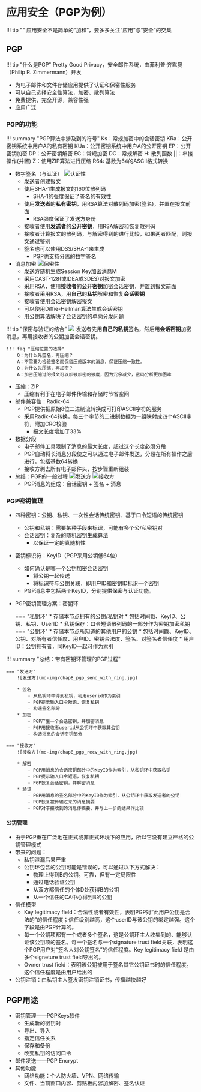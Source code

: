 应用安全（PGP为例）
===

!!! tip ""
	应用安全不是简单的“加和”，要多多关注“应用”与“安全”的交集

## PGP

!!! tip "什么是PGP"
	Pretty Good Privacy，安全邮件系统，由菲利普·齐默曼（Philip R. Zimmermann）开发

* 为电子邮件和文件存储应用提供了认证和保密性服务
* 可以自己选择安全性算法，加密、散列算法
* 免费提供，完全开源，兼容性强
* 应用广泛

### PGP的功能

!!! summary "PGP算法中涉及到的符号"
	Ks：常规加密中的会话密钥
	KRa：公开密钥系统中用户A的私有密钥
	KUa：公开密钥系统中用户A的公开密钥
	EP：公开密钥加密
	DP：公开密钥解密
	EC：常规加密
	DC：常规解密
	H: 散列函数
	||：串接操作(并置)
	Z：使用ZIP算法进行压缩
	R64: 基数为64的ASCII格式转换

* 数字签名（与认证）
	![认证性](md-img/chap8_identitycheck.jpg)
	- 发送者创建报文
	- 使用SHA-1生成报文的160位散列码
		* SHA-1的强度保证了签名的有效性
	- 使用<strong>发送者</strong>的<strong>私有密钥</strong>，用RSA算法对散列码加密(签名)，并置在报文前面
		* RSA强度保证了发送方身份
	- 接收者使用<strong>发送者</strong>的<strong>公开密钥</strong>，用RSA解密和恢复散列码
	- 接收者计算报文的散列码，与解密得到的进行比较，如果两者匹配，则报文通过鉴别
	- 签名也可以使用DSS/SHA-1来生成
		* PGP也支持分离的数字签名
* 消息加密
	![保密性](md-img/chap8_encryption.jpg)
	- 发送方随机生成Session Key加密消息M
	- 采用CAST-128(或IDEA或3DES)对报文加密
	- 采用RSA，使用<strong>接收者</strong>的<strong>公开密钥</strong>加密会话密钥，并置到报文前面
	- 接收者采用RSA，用<strong>自己</strong>的<strong>私钥</strong>解密和恢复<strong>会话密钥</strong>
	- 接收者使用会话密钥解密报文
	- 可以使用Diffie-Hellman算法生成会话密钥
	- 用公钥算法解决了会话密钥的单向分发问题

!!! tip "保密与验证的结合"
	![](md-img/chap8_both.jpg)
	发送者先用<strong>自己的私钥</strong>签名，然后用<strong>会话密钥</strong>加密消息，再用接收者的公钥加密会话密钥。

	!!! faq "压缩位置的选择"
		Q：为什么先签名，再压缩？
		A：不需要为检验签名而保留压缩版本的消息，保证压缩一致性。
		Q：为什么先压缩，再加密？
		A：加密压缩过的报文可以加强加密的强度，因为冗余减少，密码分析更加困难

* 压缩：ZIP
	- 压缩有利于在电子邮件传输和存储时节省空间
* 邮件兼容性：Radix-64
	- PGP提供把原始8位二进制流转换成可打印ASCII字符的服务
	- 采用Radix-64转换，每三个字节的二进制数据为一组映射成四个ASCII字符，附加CRC校验
		* 报文长度增加了33%
* 数据分段
	- 电子邮件工具限制了消息的最大长度，超过这个长度必须分段
	- PGP自动将长消息分段使之可以通过电子邮件发送，分段在所有操作之后进行，包括基数64转换
	- 接收方剥去所有电子邮件头，按步骤重新组装
* 总结：PGP的一般过程
	![发送方](md-img/chap8_pgp_send.jpg)
	![接收方](md-img/chap8_pgp_recv.jpg)
	- PGP消息的组成：会话密钥 + 签名 + 消息

### PGP密钥管理
* 四种密钥：公钥、私钥、一次性会话传统密钥、基于口令短语的传统密钥
	- 公钥和私钥：需要某种手段来标识，可能有多个公/私密钥对
	- 会话密钥：复杂的随机密钥生成算法
		* 以保证一定的真随机性
* 密钥标识符：KeyID（PGP采用公钥低64位）
	- 如何确认是哪一个公钥加密会话密钥
		* 将公钥一起传送
		* 将标识符与公钥关联，即用户ID和密钥ID标识一个密钥
	- PGP消息中包括两个KeyID，分别提供保密与认证功能。
* PGP密钥管理方案：密钥环

	=== "私钥环"
		* 存储本节点拥有的公钥/私钥对
		* 包括时间戳、KeyID、公钥、私钥、UserID
		* 私钥保存：口令短语散列码的一部分作为密钥加密私钥
	=== "公钥环"
		* 存储本节点所知道的其他用户的公钥
		* 包括时间戳、KeyID、公钥、对所有者信任度、用户ID、密钥合法度、签名、对签名者信任度
		* 用户ID：公钥拥有者，同KeyID一起可作为索引

!!! summary "总结：带有密钥环管理的PGP过程"

	=== "发送方"
		![发送方](md-img/chap8_pgp_send_with_ring.jpg)

		* 签名
			- 从私钥环中得到私钥，利用userid作为索引
			- PGP提示输入口令短语，恢复私钥
			- 构造签名部分
		* 加密
			- PGP产生一个会话密钥，并加密消息
			- PGP用接收者userid从公钥环中获取其公钥
			- 构造消息的会话密钥部分

	=== "接收方"
		![接收方](md-img/chap8_pgp_recv_with_ring.jpg)

		* 解密
			- PGP用消息的会话密钥部分中的KeyID作为索引，从私钥环中获取私钥
			- PGP提示输入口令短语，恢复私钥
			- PGP恢复会话密钥，并解密消息
		* 验证
			- PGP用消息的签名部分中的KeyID作为索引，从公钥环中获取发送者的公钥
			- PGP恢复被传输过来的消息摘要
			- PGP对于接收到的消息作摘要，并与上一步的结果作比较

#### 公钥管理
- 由于PGP重在广泛地在正式或非正式环境下的应用，所以它没有建立严格的公钥管理模式
- 带来的问题：
	* 私钥泄漏后果严重
	* 公钥环包含的公钥可能是错误的，可以通过以下方式解决：
		- 物理上得到B的公钥。可靠，但有一定局限性
		- 通过电话验证公钥
		- 从双方都信任的个体D处获得B的公钥
		- 从一个信任的CA中心得到B的公钥
- 信任模型
	* Key legitimacy field：合法性或者有效性，表明PGP对“此用户公钥是合法的”的信任程度；信任级别越高，这个userID与该公钥的绑定越强。这个字段是由PGP计算的。
	* 每一个公钥项都有一个或者多个签名，这是公钥环主人收集到的、能够认证该公钥项的签名。每一个签名与一个signature trust field关联，表明这个PGP用户对“签名人对公钥签名”的信任程度。Key legitimacy field 是由多个signeture trust field导出的。
	* Owner trust field：表明该公钥被用于签名其它公钥证书时的信任程度。这个信任程度是由用户给出的
- 公钥注销：由私钥主人签发密钥注销证书，传播越快越好

## PGP用途
* 密钥管理——PGPKeys软件
	- 生成新的密钥对
	- 导出、导入
	- 指定信任关系
	- 保存和备份
	- 改变私钥的访问口令
* 邮件发送——PGP Encrypt
* 其他功能
	- 网络功能：个人防火墙、VPN、网络传输
	- 文件、当前窗口内容、剪贴板内容加解密、签名认证

